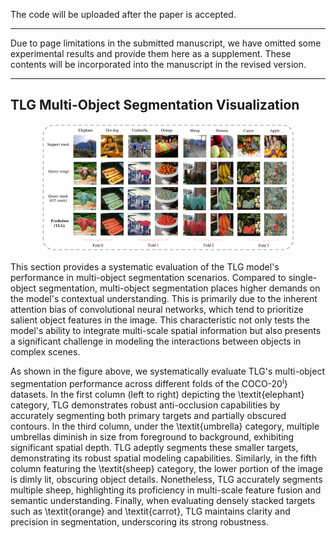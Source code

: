 The code will be uploaded after the paper is accepted.

-----------------------------------------------------------

Due to page limitations in the submitted manuscript, we have omitted some experimental results and provide them here as a supplement. These contents will be incorporated into the manuscript in the revised version.

-----------------------------------------------------------
## TLG Multi-Object Segmentation Visualization
<div align=center><img width="80%" src="Figs/Fig.1.png"></div> 

This section provides a systematic evaluation of the TLG model's performance in multi-object segmentation scenarios. Compared to single-object segmentation, multi-object segmentation places higher demands on the model's contextual understanding. This is primarily due to the inherent attention bias of convolutional neural networks, which tend to prioritize salient object features in the image. This characteristic not only tests the model's ability to integrate multi-scale spatial information but also presents a significant challenge in modeling the interactions between objects in complex scenes. 

As shown in the figure above, we systematically evaluate TLG's multi-object segmentation performance across different folds of the COCO-20<sup>i</sup>} datasets. In the first column (left to right) depicting the \textit{elephant} category, TLG demonstrates robust anti-occlusion capabilities by accurately segmenting both primary targets and partially obscured contours. In the third column, under the \textit{umbrella} category, multiple umbrellas diminish in size from foreground to background, exhibiting significant spatial depth. TLG adeptly segments these smaller targets, demonstrating its robust spatial modeling capabilities. Similarly, in the fifth column featuring the \textit{sheep} category, the lower portion of the image is dimly lit, obscuring object details. Nonetheless, TLG accurately segments multiple sheep, highlighting its proficiency in multi-scale feature fusion and semantic understanding. Finally, when evaluating densely stacked targets such as \textit{orange} and \textit{carrot}, TLG maintains clarity and precision in segmentation, underscoring its strong robustness.
